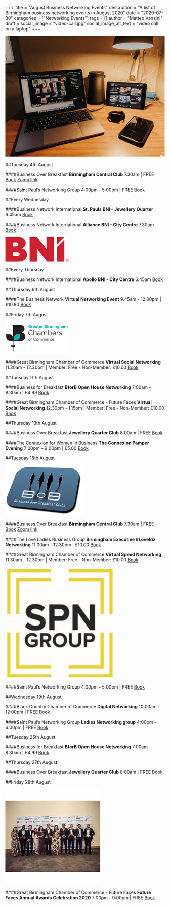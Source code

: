 +++
title = "August Business Networking Events"
description = "A list of Birmingham business networking events in August 2020"
date = "2020-07-30"
categories = ["Networking Events"]
tags = []
author = "Matteo Vanzini"
draft = 
social_image = "video-call.jpg"
social_image_alt_text = "video call on a laptop"
+++

![video call](video-call.jpg)

##Tuesday 4th August 

####Business Over Breakfast 
**Birmingham Central Club**
7.30am | FREE
[Book](https://www.bobclubs.com/Club/Birmingham-Central)
[Zoom link](https://zoom.us/j/198666445?pwd=ZXNVZG03cnFMZGRpSXFaSEpibyttdz09) 

####Saint Paul’s Networking Group 
4:00pm - 5:00pm | FREE
[Book](https://www.eventbrite.co.uk/e/saint-pauls-networking-group-virtual-tickets-113608437896?aff=ebdssbonlinesearch)

##Every Wednesday 

####Business Network International 
**St. Pauls BNI - Jewellery Quarter**
6.45am 
[Book](https://bnibirmingham.com/en-GB/chapterdetail?chapterId=ihp40jiN0bxPsf%2BW5FkEMA%3D%3D&name=St.%20Pauls%20BNI%20%28Birmingham%29)

####Business Network International 
**Alliance BNI - City Centre**
7.30am
[Book](https://bnibirmingham.com/en-GB/chapterdetail?chapterId=9FHyDLkIsvccnW%2FfnnSaeQ%3D%3D&name=Alliance%20BNI%20%28Birmingham%29)

![BNI logo](BNI-logo.png)

##Every Thursday 

####Business Network International 
**Apollo BNI - City Centre**
6.45am
[Book](https://bnibirmingham.com/en-GB/chapterdetail?chapterId=wauM0ccLzZ9iCAqJiq1AXw%3D%3D&name=Apollo%20BNI%20%28Birmingham%29)

##Thursday 6th August

####The Business Network 
**Virtual Networking Event**
9.45am - 12.00pm | £10.80
[Book](https://www.business-network-birmingham.co.uk/book_events.php)

##Friday 7th August 

![GBCC logo](GBCC-logo.png)

####Great Birmingham Chamber of Commerce
**Virtual Social Networking**
11.30am - 12.30pm | Member: Free - Non-Member: £10.00
[Book](https://www.greaterbirminghamchambers.com/networking-events/events-calendar/listing/virtual-social-networking-200807/details)

##Tuesday 11th August

####Business for Breakfast
**BforB Open House Networking** 
7:00am - 8.30am | £4.99
[Book](https://www.eventbrite.co.uk/e/bforb-open-house-networking-tickets-113088027334?aff=ebdssbonlinesearch)

####Great Birmingham Chamber of Commerce - Future Faces
**Virtual Social Networking**
12.30pm - 1.15pm | Member: Free - Non-Member: £10.00
[Book](https://www.greaterbirminghamchambers.com/networking-events/events-calendar/listing/virtual-social-networking-200811/details)

##Thursday 13th August

####Business Over Breakfast 
**Jewellery Quarter Club** 
8:00am | FREE
[Book](https://www.bobclubs.com/Club/Birmingham-Jewellery-Qtr)

####The Connexion for Women in Business
**The Connexion Pamper Evening**
7:00pm – 9:00pm | £5.00
[Book](https://www.eventbrite.co.uk/e/the-connexion-pamper-evening-tickets-111700390876?aff=ebdssbonlinesearch)

##Tuesday 18th August 

![BoB logo](BoB-logo.png)

####Business Over Breakfast 
**Birmingham Central Club**
7.30am | FREE
[Book](https://www.bobclubs.com/Club/Birmingham-Central)
[Zoom link](https://zoom.us/j/198666445?pwd=ZXNVZG03cnFMZGRpSXFaSEpibyttdz09)

####The Love Ladies Business Group
**Birmingham Executive #LoveBiz Networking**
11:00am - 12:30pm | £10.00
[Book](https://www.eventbrite.co.uk/e/birmingham-executive-lovebiz-networking-online-event-tickets-106059663308?aff=ebdssbonlinesearch)

####Great Birmingham Chamber of Commerce
**Virtual Speed Networking**
11.30am - 12.30pm | Member: Free - Non-Member: £10.00
[Book](https://www.greaterbirminghamchambers.com/networking-events/events-calendar/listing/virtual-speed-networking-200818/details)

![spn logo](spn.jpg)

####Saint Paul’s Networking Group 
4:00pm - 5:00pm | FREE
[Book](https://www.eventbrite.co.uk/e/saint-pauls-networking-group-virtual-tickets-113608684634?aff=ebdssbonlinesearch)

##Wednesday 19th August

####Black Country Chamber of Commerce
**Digital Networking**
10:00am - 12:00pm | FREE
[Book](https://www.blackcountrychamber.co.uk/events/19082020/third-week-wednesday-digital-networking/)

####Saint Paul’s Networking Group 
**Ladies Networking group**
4:00pm - 6:00pm | FREE
[Book](https://www.eventbrite.co.uk/e/spn-ladies-networking-group-tickets-113609021642?aff=ebdssbonlinesearch)

##Tuesday 25th August

####Business for Breakfast
**BforB Open House Networking** 
7:00am - 8.30am | £4.99
[Book](https://www.eventbrite.co.uk/e/bforb-open-house-networking-tickets-113088027334?aff=ebdssbonlinesearch)

##Thursday 27th August 

####Business Over Breakfast 
**Jewellery Quarter Club** 
8:00am | FREE
[Book](https://www.bobclubs.com/Club/Birmingham-Jewellery-Qtr)

##Friday 28th August 

![Future Faces Awards](future-faces.jpg)

####Great Birmingham Chamber of Commerce - Future Faces
**Future Faces Annual Awards Celebration 2020**
7:00pm - 9:00pm | FREE
[Book](https://www.greaterbirminghamchambers.com/networking-events/events-calendar/listing/future-faces-annual-awards-celebration-2020/details)
